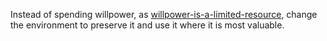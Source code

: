 Instead of spending willpower, as [willpower-is-a-limited-resource](willpower-is-a-limited-resource.md), change the environment to preserve it and use it where it is most valuable.

